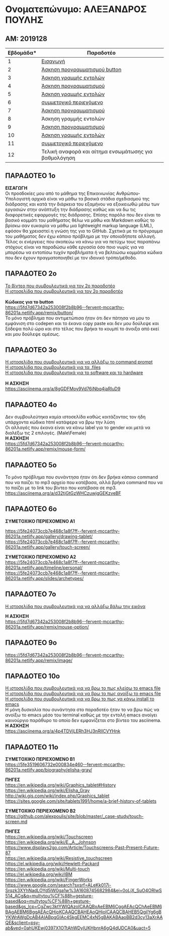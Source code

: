 # Ονοματεπώνυμο: ΑΛΕΞΑΝΔΡΟΣ ΠΟΥΛΗΣ

## ΑΜ: 2019128
| Εβδομάδα* | Παραδοτέο |
| --- | --- |
| 1 | [Εισαγωγή](#παραδοτεο-1ο) |
| 2 | [Άσκηση προγραμματισμού button](#παραδοτεο-2ο) |
| 3 | [Άσκηση γραμμής εντολών](#παραδοτεο-3ο) |
| 4 | [Άσκηση προγραμματισμού](#παραδοτεο-4ο) |
| 5 | [Άσκηση γραμμής εντολών](#παραδοτεο-5ο) |
| 6 | [συμμετοχικό περιεχόμενο](#παραδοτεο-6ο) |
| 7 | [Άσκηση προγραμματισμού](#παραδοτεο-7ο) |
| 8 | Άσκηση γραμμής εντολών |
| 9 | [Άσκηση προγραμματισμού](#παραδοτεο-9ο) |
| 10 | [Άσκηση γραμμής εντολών](#παραδοτεο-10ο) |
| 11 | [συμμετοχικό περιεχόμενο](#παραδοτεο-11ο) |
| 12 | Τελική αναφορά και αίτημα ενσωμάτωσης για βαθμολόγηση |



## ΠΑΡΑΔΟΤΕΟ 1ο
__ΕΙΣΑΓΩΓΗ__</br>
 Οι προσδοκίες μου από το μάθημα της Επικοινωνίας Ανθρώπου-Υπολογιστή αρχικά είναι να μάθω τα βασικά στάδια σχεδιασμού της διάδρασης και κατά την διάρκεια του εξαμήνου να εξοικειωθώ μέσω των εργασιών στην ανάπτυξη την διάδρασης καθώς και να δω τις διαφορετικές εφαρμογές της διάδρασης. Επίσης παρόλο που δεν είναι το βασικό κομμάτι του μαθήματος θέλω να μάθω και Markdown καθώς το βρίσκω σαν ευκαιρία να μάθω μια lightweight markup language (LML), εφόσον θα χρειαστεί η γνώση της για το GitHub. Σχετικά με το πρόγραμμα του μαθήματος δεν έχω κάποιο πρόβλημα με την οποιαδήποτε αλλαγή. Τέλος οι ενέργειες που σκοπεύω να κάνω για να πετύχω τους παραπάνω στόχους είναι να παραδώσω κάθε εργασία όσο ποιο νωρίς για να μπορέσω να εντοπίσω τυχόν προβλήματα ή να βελτιώσω κομμάτια κώδικα που δεν έχουν πραγματοποιηθεί με τον ιδανικό τρόπο/μέθοδο.
## ΠΑΡΑΔΟΤΕΟ 2ο
[Το βίντεο που συμβουλευτικά για τον 2ο παραδοτέο](https://www.youtube.com/watch?v=UB1O30fR-EE&t=1516s)<br/>
[Η ιστοσελίδα που συμβουλευτικά για τον 2ο παραδοτέο](https://www.w3schools.com/html/html_colors.asp)<br/>
<br/>
__Κώδικας για το button__<br/>
https://5fd7d67342a253008f2b8b96--fervent-mccarthy-86201a.netlify.app/remix/button/<br/>
Το μόνο πρόβλημα που αντιμετώπισα ήταν ότι δεν πάτησα να μου το εμφάνιση στο codepen και το έκανα copy paste και δεν μου δούλεψε και ξόδεψα πολύ ώρα και στο τέλος που βρήκα το κουμπί το άνοιξα από εκεί και μου δούλεψε αμέσως.
## ΠΑΡΑΔΟΤΕΟ 3ο
[Η ιστοσελίδα που συμβουλευτικά για να αλλάξω το command prompt](https://phoenixnap.com/kb/change-bash-prompt-linux)<br/>
[Η ιστοσελίδα που συμβουλευτικά για τα .files](http://manpages.ubuntu.com/manpages/bionic/man1/ls.1.html)<br/>
[Η ιστοσελίδα που συμβουλευτικά για το software και το hardware](https://vitux.com/get-linux-system-and-hardware-details-on-the-command-line/)<br/>
<br/>
__Η ΑΣΚΗΣΗ__<br/>
https://asciinema.org/a/8gGDFMoy9Vd76iNbq4jaRluD9
## ΠΑΡΑΔΟΤΕΟ 4ο
Δεν συμβουλεύτηκα καμία ιστοσελίδα καθώς κοιτάζοντας τον ήδη υπάρχοντα κώδικα html κατάφερα να βρω την λύση<br/>
Οι αλλαγές που έκανα είναι να κάνω label για το gender και μετά να διαλέξω τις 2 επιλογές.
 (Male\Female)<br/>
__Η ΑΣΚΗΣΗ__<br/>
https://5fd7d67342a253008f2b8b96--fervent-mccarthy-86201a.netlify.app/remix/mouse-form/
## ΠΑΡΑΔΟΤΕΟ 5o
Το μόνο πρόβλημα που συνάντησα ήταν ότι δεν βρήκα κάποιο command που να παίζει το mp3 αρχείο που κατέβασα, αλλά βρήκα command που να το παίζει με το link του βίντεο που κατέβασα σε mp3.
https://asciinema.org/a/d32tjGtGzWHCzuwjgGEKzveBF
## ΠΑΡΑΔΟΤΕΟ 6ο
__ΣΥΜΕΤΟΧΙΚΟ ΠΕΡΙΕΧΟΜΕΝΟ A1__</br>

https://5fe24073ccb7e468c1a8f7ff--fervent-mccarthy-86201a.netlify.app/gallery/drawing-tablet/</br>
https://5fe24073ccb7e468c1a8f7ff--fervent-mccarthy-86201a.netlify.app/gallery/touch-screen/</br>

__ΣΥΜΕΤΟΧΙΚΟ ΠΕΡΙΕΧΟΜΕΝΟ A2__</br>
https://5fe24073ccb7e468c1a8f7ff--fervent-mccarthy-86201a.netlify.app/timeline/personal/</br>
https://5fe24073ccb7e468c1a8f7ff--fervent-mccarthy-86201a.netlify.app/slides/archetypes/</br>

## ΠΑΡΑΔΟΤΕΟ 7ο
[Η ιστοσελίδα που συμβουλευτικά για να αλλάξω βάλω την εικόνα](https://www.w3schools.com/html/html_images.asp)<br/>

__Η ΑΣΚΗΣΗ__<br/>
https://5fd7d67342a253008f2b8b96--fervent-mccarthy-86201a.netlify.app/remix/mouse-option/<br/>
 
## ΠΑΡΑΔΟΤΕΟ 9o 
https://5fd7d67342a253008f2b8b96--fervent-mccarthy-86201a.netlify.app/remix/image/<br/>
 
## ΠΑΡΑΔΟΤΕΟ 10ο
[Η ιστοσελίδα που συμβουλευτικά για να βρω το πως κλείσω το emacs file](https://stackoverflow.com/questions/55485863/how-to-exit-emacs-text-editor-in-ubuntu-terminal/55488766)<br/>
[Η ιστοσελίδα που συμβουλευτικά για να βρω το πως ανοίξω το emacs file](https://superuser.com/questions/203298/ubuntu-keep-emacs-in-the-terminal)<br/>
[Η ιστοσελίδα που συμβουλευτικά για να βρω το πως να κάνω install το emacs](https://linuxhint.com/ubuntu_emacs_installation/)<br/>
Η μόνη δυσκολία που συνάντησα στο παραδοτέο ήταν το να βρω πώς να ανοίξω το emacs μέσο του terminal καθώς με την εντολή emacs ανοίγει καινούργιο παράθυρο  το οποίο δεν εμφανίζεται στο βίντεο του asciinema.<br/>
__Η ΑΣΚΗΣΗ__<br/>
https://asciinema.org/a/4p4TDVjLERh3HJ3nRlICVYHnk<br/>

## ΠΑΡΑΔΟΤΕΟ 11ο
__ΣΥΜΕΤΟΧΙΚΟ ΠΕΡΙΕΧΟΜΕΝΟ Β1__</br>
https://5fe3519606732e000834e460--fervent-mccarthy-86201a.netlify.app/biography/elisha-gray/</br>

__ΠΗΓΕΣ__</br>
https://en.wikipedia.org/wiki/Graphics_tablet#History</br>
https://en.wikipedia.org/wiki/Elisha_Gray</br>
http://wiki.gis.com/wiki/index.php/Graphics_tablet</br>
https://sites.google.com/site/tablets1991/home/a-brief-history-of-tablets</br>

__ΣΥΜΕΤΟΧΙΚΟ ΠΕΡΙΕΧΟΜΕΝΟ Β2__</br>
https://github.com/alexpoulis/site/blob/master/_case-study/touch-screen.md</br>  

__ΠΗΓΕΣ__</br>
https://en.wikipedia.org/wiki/Touchscreen</br>
https://en.wikipedia.org/wiki/E._A._Johnson</br>
https://www.displays2go.com/Article/Touchscreens-Past-Present-Future-87</br>
https://en.wikipedia.org/wiki/Resistive_touchscreen</br>
https://el.wikipedia.org/wiki/Hewlett-Packard</br>
https://en.wikipedia.org/wiki/Multi-touch</br>
https://el.wikipedia.org/wiki/IBM</br>
https://en.wikipedia.org/wiki/FingerWorks</br>
https://www.google.com/search?sxsrf=ALeKk017i-Srqzk3XYhNadLOYd5lW0ga1w%3A1608745682984&ei=0oLjX_SuO4ORlwS514_ACg&q=multytou%CF%88h+gesture-based&oq=multytou%CF%88h+gesture-based&gs_lcp=CgZwc3ktYWIQAzoICAAQBxAeEBM6CggAEAcQChAeEBM6BAgAEBM6BggAEAcQHjoKCAAQCBAHEAoQHjoICAAQCBAHEB5QgilYg6gBYKWrAWgDcAB4AIABpgGIAc4SkgEEMC4xN5gBAKABAaoBB2d3cy13aXrAAQE&sclient=psy-ab&ved=0ahUKEwj0397X1OTtAhWDyIUKHbnrA6gQ4dUDCA0&uact=5</br>




